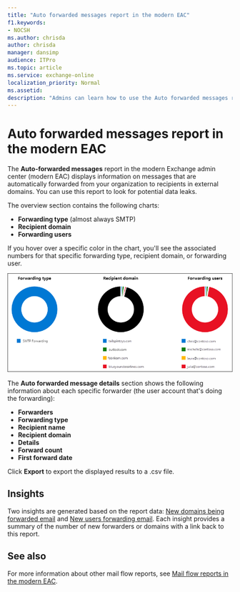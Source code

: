 ```yaml
---
title: "Auto forwarded messages report in the modern EAC"
f1.keywords:
- NOCSH
ms.author: chrisda
author: chrisda
manager: dansimp
audience: ITPro
ms.topic: article
ms.service: exchange-online
localization_priority: Normal
ms.assetid:
description: "Admins can learn how to use the Auto forwarded messages report in the modern Exchange admin center to see the internal senders and external recipients of forwarded messages from your organization."
---
```


# Auto forwarded messages report in the modern EAC

The **Auto-forwarded messages** report in the modern Exchange admin center (modern EAC) displays information on messages that are automatically forwarded from your organization to recipients in external domains. You can use this report to look for potential data leaks.

The overview section contains the following charts:

- **Forwarding type** (almost always SMTP)
- **Recipient domain**
- **Forwarding users**

If you hover over a specific color in the chart, you'll see the associated numbers for that specific forwarding type, recipient domain, or forwarding user.

![Overview of the Auto forwarded messages report](../../media/mfr-auto-forwarded-messages-report.png)

The **Auto forwarded message details** section shows the following information about each specific forwarder (the user account that's doing the forwarding):

- **Forwarders**
- **Forwarding type**
- **Recipient name**
- **Recipient domain**
- **Details**
- **Forward count**
- **First forward date**

Click **Export** to export the displayed results to a .csv file.

## Insights

Two insights are generated based on the report data: [New domains being forwarded email](../mail-flow-insights/mfi-new-domains-being-forwarded-email-insight.md) and [New users forwarding email](../mail-flow-insights/mfi-new-users-forwarding-email-insight.md). Each insight provides a summary of the number of new forwarders or domains with a link back to this report.

## See also

For more information about other mail flow reports, see [Mail flow reports in the modern EAC](mail-flow-reports.md).
